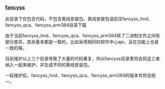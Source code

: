### [fancyss](https://github.com/hq450/fancyss/tree/master/fancyss_hnd)

此目录下仅包含代码，不包含离线安装包，离线安装包请前往fancyss_hnd、fancyss_qca、fancyss_arm384目录下载

由于当前fancyss_hnd、fancyss_qca、fancyss_arm384除了二进制文件之间有部分差异，其余基本都是一致的，比如采用相同的软件中心api，且在功能上也是一致的等。

目前维护以上三个目录导致了大量的代码重复，所以fancyss目录里将会将这三者纳入一起来维护，并生成不同的离线安装包。

一起维护后，fancyss_hnd、fancyss_qca、fancyss_arm384的版本号将会统一。





